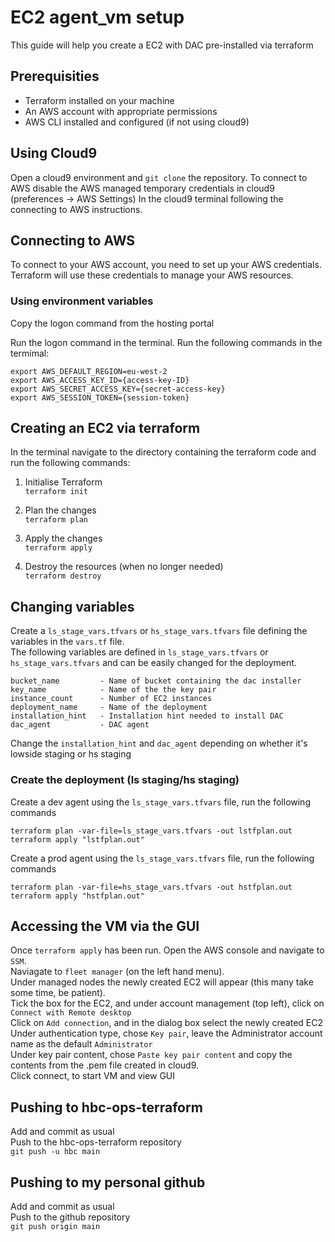 # EC2 agent_vm setup

This guide will help you create a EC2 with DAC pre-installed via terraform

## Prerequisities
- Terraform installed on your machine
- An AWS account with appropriate permissions
- AWS CLI installed and configured (if not using cloud9)

## Using Cloud9
Open a cloud9 environment and `git clone` the repository.
To connect to AWS disable the AWS managed temporary credentials in cloud9 (preferences -> AWS Settings)
In the cloud9 terminal following the connecting to AWS instructions.

## Connecting to AWS
To connect to your AWS account, you need to set up your AWS credentials. 
Terraform will use these credentials to manage your AWS resources.

### Using environment variables
Copy the logon command from the hosting portal

Run the logon command in the terminal.
Run the following commands in the termimal:

```
export AWS_DEFAULT_REGION=eu-west-2
export AWS_ACCESS_KEY_ID={access-key-ID}
export AWS_SECRET_ACCESS_KEY={secret-access-key}
export AWS_SESSION_TOKEN={session-token}
```
## Creating an EC2 via terraform

In the terminal navigate to the directory containing the terraform code and run the following commands:

1. Initialise Terraform </br>
`terraform init`

2. Plan the changes </br>
`terraform plan`

3. Apply the changes </br>
`terraform apply`

4. Destroy the resources (when no longer needed) </br>
`terraform destroy`

## Changing variables

Create a `ls_stage_vars.tfvars` or `hs_stage_vars.tfvars` file defining the variables in the `vars.tf` file. </br>
The following variables are defined in `ls_stage_vars.tfvars` or `hs_stage_vars.tfvars` and can be easily changed for the deployment.
```
bucket_name         - Name of bucket containing the dac installer
key_name            - Name of the the key pair
instance_count      - Number of EC2 instances
deployment_name     - Name of the deployment
installation_hint   - Installation hint needed to install DAC
dac_agent           - DAC agent
```
Change the `installation_hint` and `dac_agent` depending on whether it's lowside staging or hs staging </br>

### Create the deployment (ls staging/hs staging)
Create a dev agent using the `ls_stage_vars.tfvars` file, run the following commands
```
terraform plan -var-file=ls_stage_vars.tfvars -out lstfplan.out
terraform apply "lstfplan.out"
```

Create a prod agent using the `ls_stage_vars.tfvars` file, run the following commands
```
terraform plan -var-file=hs_stage_vars.tfvars -out hstfplan.out
terraform apply "hstfplan.out"
```

## Accessing the VM via the GUI
Once `terraform apply` has been run. Open the AWS console and navigate to `SSM`. </br>
Naviagate to `fleet manager` (on the left hand menu). </br>
Under managed nodes the newly created EC2 will appear (this many take some time, be patient). </br>
Tick the box for the EC2, and under account management (top left), click on `Connect with Remote desktop` </br>
Click on `Add connection`, and in the dialog box select the newly created EC2 </br>
Under authentication type, chose `Key pair`, leave the Administrator account name as the default `Administrator` </br>
Under key pair content, chose `Paste key pair content` and copy the contents from the .pem file created in cloud9. </br>
Click connect, to start VM and view GUI

## Pushing to hbc-ops-terraform
Add and commit as usual </br>
Push to the hbc-ops-terraform repository </br>
`git push -u hbc main`

## Pushing to my personal github
Add and commit as usual </br>
Push to the github repository </br>
`git push origin main`